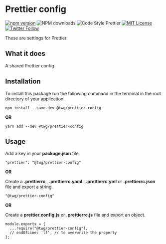 # Prettier config

[![npm version](https://badge.fury.io/js/prettier-config-twg.svg)](https://badge.fury.io/js/prettier-config-twg) ![NPM downloads](https://img.shields.io/npm/dm/prettier-config-twg) ![Code Style Prettier](https://img.shields.io/badge/code_style-prettier-ff69b4.svg) [![MIT License](https://img.shields.io/badge/license-MIT-red.svg?style=flat)](https://github.com/TheWidlarzGroup/prettier-config-twg/blob/master/LICENSE) [![Twitter Follow](https://img.shields.io/twitter/follow/WidlarzGroup?label=Follow%20on%20Twitter)](https://twitter.com/WidlarzGroup)

These are settings for Prettier.

## What it does

A shared Prettier config

## Installation

To install this package run the following command in the terminal in the root directory of your application.

```
npm install --save-dev @twg/prettier-config
```

**OR**

```
yarn add --dev @twg/prettier-config
```

## Usage

Add a key in your **package.json** file.

```
"prettier": "@twg/prettier-config"
```

**OR**

Create a **.prettierrc** , **.prettierrc.yaml** , **.prettierrc.yml** or **.prettierrc.json** file and export a string.

```
"@twg/prettier-config"
```

**OR**

Create a **prettier.config.js** or **.prettierrc.js** file and export an object.

```
module.exports = {
  ...require("@twg/prettier-config"),
  // endOfLine: 'lf', // to overwrite the property
};
```
